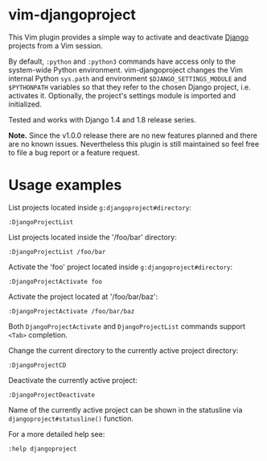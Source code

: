 vim-djangoproject
=================

This Vim plugin provides a simple way to activate and deactivate
[Django](https://www.djangoproject.com/) projects from a Vim session.

By default, `:python` and `:python3` commands have access only to the
system-wide Python environment. vim-djangoproject changes the Vim internal
Python `sys.path` and environment `$DJANGO_SETTINGS_MODULE` and `$PYTHONPATH`
variables so that they refer to the chosen Django project, i.e. activates it.
Optionally, the project's settings module is imported and initialized.

Tested and works with Django 1.4 and 1.8 release series.

**Note.**
Since the v1.0.0 release there are no new features planned and there are no
known issues. Nevertheless this plugin is still maintained so feel free to file
a bug report or a feature request.

Usage examples
==============

List projects located inside `g:djangoproject#directory`:

    :DjangoProjectList

List projects located inside the '/foo/bar' directory:

    :DjangoProjectList /foo/bar

Activate the 'foo' project located inside `g:djangoproject#directory`:

    :DjangoProjectActivate foo

Activate the project located at '/foo/bar/baz':

    :DjangoProjectActivate /foo/bar/baz

Both `DjangoProjectActivate` and `DjangoProjectList` commands support `<Tab>`
completion.

Change the current directory to the currently active project directory:

    :DjangoProjectCD

Deactivate the currently active project:

    :DjangoProjectDeactivate

Name of the currently active project can be shown in the statusline via
`djangoproject#statusline()` function.

For a more detailed help see:

    :help djangoproject
